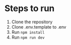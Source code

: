 # Steps to run

1. Clone the repository
2. Clone .env.template to .env
3. Run `npm install`
4. Run `npm run dev`
